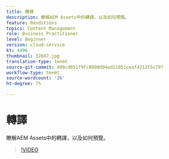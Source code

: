 ```yaml
---
title: 轉譯
description: 瞭解AEM Assets中的轉譯，以及如何預覽。
feature: Renditions
topics: Content Management
role: Business Practitioner
level: Beginner
version: cloud-service
kt: 4496
thumbnail: 32047.jpg
translation-type: tm+mt
source-git-commit: d89cd051f9fc8800d94ad11851ceaf4212f3c797
workflow-type: tm+mt
source-wordcount: '26'
ht-degree: 7%

---
```



# 轉譯

瞭解AEM Assets中的轉譯，以及如何預覽。

>[!VIDEO](https://video.tv.adobe.com/v/32047/?quality=12&learn=on&hidetitle=true)